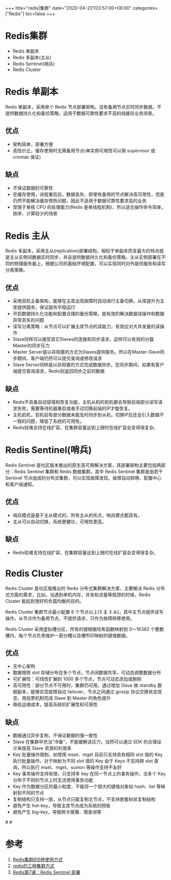 +++
title="redis|集群"
date="2020-04-22T03:57:00+08:00"
categories=["Redis"]
toc=false
+++

Redis集群
=========

-	Redis 单副本
-	Redis 多副本(主从)
-	Redis Sentinel(哨兵)
-	Redis Cluster

Redis 单副本
============

Redis 单副本，采用单个 Redis 节点部署架构，没有备用节点实时同步数据，不提供数据持久化和备份策略，适用于数据可靠性要求不高的纯缓存业务场景。

优点
----

-	架构简单，部署方便
-	高性价比，缓存使用时无需备用节点(单实例可用性可以用 supervisor 或 crontab 保证)

缺点
----

-	不保证数据的可靠性
-	在缓存使用，进程重启后，数据丢失，即使有备用的节点解决高可用性，但是仍然不能解决缓存预热问题，因此不适用于数据可靠性要求高的业务
-	受限于单核 CPU 的处理能力(Redis 是单线程机制)，所以适合操作命令简单，排序、计算较少的场景

Redis 主从
==========

Redis 多副本，采用主从(replication)部署结构，相较于单副本而言最大的特点就是主从实例间数据实时同步，并且提供数据持久化和备份策略。主从实例部署在不同的物理服务器上，根据公司的基础环境配置，可以实现同时对外提供服务和读写分离策略。

优点
----

-	采用双机主备架构，能够在主库出现故障时自动进行主备切换，从库提升为主库提供服务，保证服务平稳运行
-	开启数据持久化功能和配置合理的备份策略，能有效的解决数据误操作和数据异常丢失的问题
-	读写分离策略：从节点可以扩展主库节点的读能力，有效应对大并发量的读操作
-	Slave同样可以接受其它Slaves的连接和同步请求，这样可以有效的分载Master的同步压力
-	Master Server是以非阻塞的方式为Slaves提供服务。所以在Master-Slave同步期间，客户端仍然可以提交查询或修改请求
-	Slave Server同样是以非阻塞的方式完成数据同步。在同步期间，如果有客户端提交查询请求，Redis则返回同步之前的数据

缺点
----

-	Redis不具备自动容错和恢复功能，主机从机的宕机都会导致前端部分读写请求失败，需要等待机器重启或者手动切换前端的IP才能恢复。
-	主机宕机，宕机前有部分数据未能及时同步到从机，切换IP后还会引入数据不一致的问题，降低了系统的可用性。
-	Redis较难支持在线扩容，在集群容量达到上限时在线扩容会变得很复杂。

Redis Sentinel(哨兵)
====================

Redis Sentinel 是社区版本推出的原生高可用解决方案，其部署架构主要包括两部分：Redis Sentinel 集群和 Redis 数据集群。其中 Redis Sentinel 集群是由若干 Sentinel 节点组成的分布式集群，可以实现故障发现、故障自动转移、配置中心和客户端通知。

优点
----

-	哨兵模式是基于主从模式的，所有主从的优点，哨兵模式都具有。
-	主从可以自动切换，系统更健壮，可用性更高。

缺点
----

-	Redis较难支持在线扩容，在集群容量达到上限时在线扩容会变得很复杂。

Redis Cluster
=============

Redis Cluster 是社区版推出的 Redis 分布式集群解决方案，主要解决 Redis 分布式方面的需求，比如，当遇到单机内存，并发和流量等瓶颈的时候，Redis Cluster 能起到很好的负载均衡的目的。

Redis Cluster 集群节点最小配置 6 个节点以上(3 主 3 从)，其中主节点提供读写操作，从节点作为备用节点，不提供请求，只作为故障转移使用。

Redis Cluster 采用虚拟槽分区，所有的键根据哈希函数映射到 0～16383 个整数槽内，每个节点负责维护一部分槽以及槽所印映射的键值数据。

优点
----

-	无中心架构
-	数据按照 slot 存储分布在多个节点，节点间数据共享，可动态调整数据分布
-	可扩展性：可线性扩展到 1000 多个节点，节点可动态添加或删除
-	高可用性：部分节点不可用时，集群仍可用。通过增加 Slave 做 standby 数据副本，能够实现故障自动 failover，节点之间通过 gossip 协议交换状态信息，用投票机制完成 Slave 到 Master 的角色提升
-	降低运维成本，提高系统的扩展性和可用性

缺点
----

-	数据通过异步复制，不保证数据的强一致性
-	Slave 在集群中充当“冷备”，不能缓解读压力，当然可以通过 SDK 的合理设计来提高 Slave 资源的利用率
-	Key 批量操作限制，如使用 mset、mget 目前只支持具有相同 slot 值的 Key 执行批量操作。对于映射为不同 slot 值的 Key 由于 Keys 不支持跨 slot 查询，所以执行 mset、mget、sunion 等操作支持不友好
-	Key 事务操作支持有限，只支持多 key 在同一节点上的事务操作，当多个 Key 分布于不同的节点上时无法使用事务功能
-	Key 作为数据分区的最小粒度，不能将一个很大的键值对象如 hash、list 等映射到不同的节点
-	复制结构只支持一层，从节点只能复制主节点，不支持嵌套树状复制结构
-	避免产生 hot-key，导致主库节点成为系统的短板
-	避免产生 big-key，导致网卡撑爆、慢查询等

\# #

参考
====

1.	[Redis集群的5种使用方式](https://stor.51cto.com/art/201910/604653.htm)
2.	[redis的三种集群方式](https://www.cnblogs.com/51life/p/10233340.html)
3.	[Redis第7课：Redis Sentinel 部署](https://zhuanlan.zhihu.com/p/112253138)

